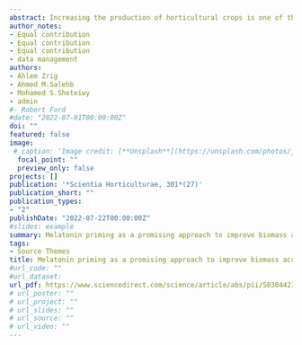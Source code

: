 ```yaml
---
abstract: Increasing the production of horticultural crops is one of the most important challenges worldwide. Seed priming is a promising agricultural procedure for supporting growth and quality of economic crops. Among the most efficient seed priming agents that play a significant role in improving plant growth, chemical composition and bioactivity is melatonin. This study was carried out to investigate the impact of MT priming on sprouting of three genotypes of quinoa Chenopodium quinoa and their nutritive value. Different primary and secondary metabolites of the three genotypes regalona kvl sra2 Q37 were quantified. MT priming promoted the growth of quinoa genotypes by increasing their biomass accumulation and total nutrient content. Regarding the effect of MT priming on pigments, there was an obvious upward trend in leaf pigments of regalona. Besides, our results showed that MT priming increased the vitamins content such as thiamin and tocopherol content. Essential amino acids, organic acids and unsaturated fatty acids were significantly higher in MT-primed plants relative to the corresponding controls. Further, MT priming enhanced the accumulation of total soluble sugar, polyphenols, and flavonoids, which contribute to higher antioxidant and antidiabetic activities. Interestingly, species-specific responses toward MT priming were noticeable, where kvl-sra2 sprouts showed the highest antioxidant and antidiabetic activities among the three-quinoa genotypes. Overall, the current results suggest that MT priming could be used as a powerful agricultural approach to improve the growth and functional food value of quinoa sprouts. 
author_notes:
- Equal contribution
- Equal contribution
- Equal contribution
- data management
authors:
- Ahlem Zrig 
- Ahmed M.Salehb
- Mohamed S.Sheteiwy 
- admin
#- Robert Ford
#date: "2022-07-01T00:00:00Z"
doi: ""
featured: false
image:
 # caption: 'Image credit: [**Unsplash**](https://unsplash.com/photos/jdD8gXaTZsc)'
  focal_point: ""
  preview_only: false
projects: []
publication: '*Scientia Horticulturae, 301*(27)'
publication_short: ""
publication_types:
- "2"
publishDate: "2022-07-22T00:00:00Z"
#slides: example
summary: Melatonin priming as a promising approach to improve biomass accumulation and the nutritional values of Chenopodium quinoa sprouts A genotype based study
tags:
- Source Themes
title: Melatonin priming as a promising approach to improve biomass accumulation and the nutritional values of Chenopodium quinoa sprouts A genotype based study
#url_code: ""
#url_dataset: 
url_pdf: https://www.sciencedirect.com/science/article/abs/pii/S0304423822002138?via%3Dihub
# url_poster: ""
# url_project: ""
# url_slides: ""
# url_source: ""
# url_video: ""
---
```


